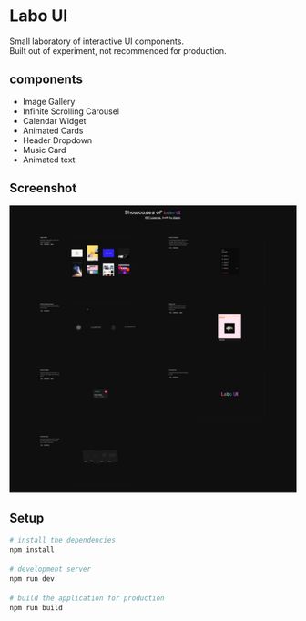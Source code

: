 # Labo UI

Small laboratory of interactive UI components.  
Built out of experiment, not recommended for production.

## components

- Image Gallery
- Infinite Scrolling Carousel
- Calendar Widget
- Animated Cards
- Header Dropdown
- Music Card
- Animated text

## Screenshot

![](./screenshot.jpg)

## Setup

```bash
# install the dependencies
npm install

# development server
npm run dev

# build the application for production
npm run build
```
